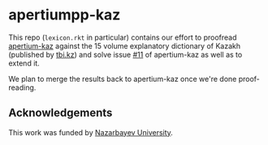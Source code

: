 # apertiumpp-kaz

This repo (`lexicon.rkt` in particular) contains our effort to proofread <a
href="https://github.com/apertium/apertium-kaz/">apertium-kaz</a> against the
15 volume explanatory dictionary of Kazakh (published by <a
href="https://tbi.kz/ru/">tbi.kz</a>) and solve issue <a
href="https://github.com/apertium/apertium-kaz/issues/11">#11</a> of
apertium-kaz as well as to extend it.

We plan to merge the results back to apertium-kaz once we're done
proof-reading.

## Acknowledgements

This work was funded by <a href="https://nu.edu.kz/">Nazarbayev University</a>.

